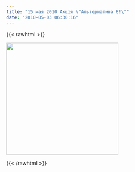 ```yaml
---
title: "15 мая 2010 Акція \"Альтернатива Є!\""
date: "2010-05-03 06:30:16"
---
```

{{< rawhtml >}}
<p><img src="/images/stories/news/a_b6f154a9.jpg" border="0" width="300" /></p>

{{< /rawhtml >}}
